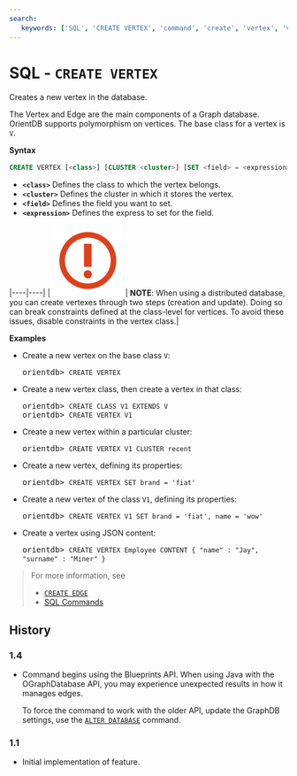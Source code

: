 ```yaml
---
search:
   keywords: ['SQL', 'CREATE VERTEX', 'command', 'create', 'vertex', 'vertices']
---
```



# SQL - `CREATE VERTEX`

Creates a new vertex in the database.

The Vertex and Edge are the main components of a Graph database.  OrientDB supports polymorphism on vertices.  The base class for a vertex is `V`.


**Syntax**

```sql
CREATE VERTEX [<class>] [CLUSTER <cluster>] [SET <field> = <expression>[,]*]
```

- **`<class>`** Defines the class to which the vertex belongs.
- **`<cluster>`** Defines the cluster in which it stores the vertex.
- **`<field>`** Defines the field you want to set.
- **`<expression>`** Defines the express to set for the field.

|----|----|
| ![NOTE](../images/warning.png) | **NOTE**: When using a distributed database, you can create vertexes through two steps (creation and update).  Doing so can break constraints defined at the class-level for vertices.  To avoid these issues, disable constraints in the vertex class.|

**Examples**

- Create a new vertex on the base class `V`:

  <pre>
  orientdb> <code class="lang-sql userinput">CREATE VERTEX</code>
  </pre>

- Create a new vertex class, then create a vertex in that class:

  <pre>
  orientdb> <code class="lang-sql userinput">CREATE CLASS V1 EXTENDS V</code>
  orientdb> <code class="lang-sql userinput">CREATE VERTEX V1</code>
  </pre>

- Create a new vertex within a particular cluster:

  <pre>
  orientdb> <code class="userinput lang-sql">CREATE VERTEX V1 CLUSTER recent</code>
  </pre>

- Create a new vertex, defining its properties:

  <pre>
  orientdb> <code class="lang-sql userinput">CREATE VERTEX SET brand = 'fiat'</code>
  </pre>

- Create a new vertex of the class `V1`, defining its properties:

  <pre>
  orientdb> <code class="lang-sql userinput">CREATE VERTEX V1 SET brand = 'fiat', name = 'wow'</code>
  </pre>

- Create a vertex using JSON content:

  <pre>
  orientdb> <code class="lang-sql userinput">CREATE VERTEX Employee CONTENT { "name" : "Jay", "surname" : "Miner" }</code>
  </pre>

>For more information, see
>
>- [`CREATE EDGE`](SQL-Create-Edge.md)
>- [SQL Commands](SQL.md)

## History

### 1.4

- Command begins using the Blueprints API.  When using Java with the OGraphDatabase API, you may experience unexpected results in how it manages edges.

  To force the command to work with the older API, update the GraphDB settings, use the [`ALTER DATABASE`](SQL-Alter-Database.md) command.

### 1.1

- Initial implementation of feature.
